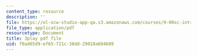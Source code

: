 ```yaml
---
content_type: resource
description: ''
file: https://ol-ocw-studio-app-qa.s3.amazonaws.com/courses/9-00sc-introduction-to-psychology-fall-2011/f0ad65d9ef65721c38dd29018a604689_lanmHS0JwYI.pdf
file_type: application/pdf
resourcetype: Document
title: 3play pdf file
uid: f0ad65d9-ef65-721c-38dd-29018a604689
---
```

